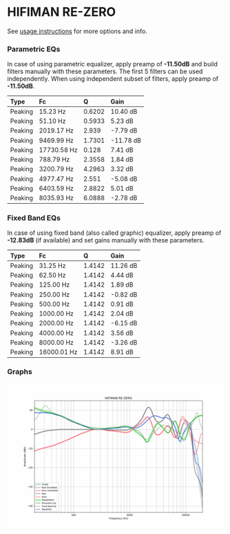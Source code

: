 # HIFIMAN RE-ZERO
See [usage instructions](https://github.com/jaakkopasanen/AutoEq#usage) for more options and info.

### Parametric EQs
In case of using parametric equalizer, apply preamp of **-11.50dB** and build filters manually
with these parameters. The first 5 filters can be used independently.
When using independent subset of filters, apply preamp of **-11.50dB**.

| Type    | Fc          |      Q | Gain      |
|:--------|:------------|:-------|:----------|
| Peaking | 15.23 Hz    | 0.6202 | 10.40 dB  |
| Peaking | 51.10 Hz    | 0.5933 | 5.23 dB   |
| Peaking | 2019.17 Hz  | 2.939  | -7.79 dB  |
| Peaking | 9469.99 Hz  | 1.7301 | -11.78 dB |
| Peaking | 17730.58 Hz | 0.128  | 7.41 dB   |
| Peaking | 788.79 Hz   | 2.3558 | 1.84 dB   |
| Peaking | 3200.79 Hz  | 4.2963 | 3.32 dB   |
| Peaking | 4977.47 Hz  | 2.551  | -5.08 dB  |
| Peaking | 6403.59 Hz  | 2.8822 | 5.01 dB   |
| Peaking | 8035.93 Hz  | 6.0888 | -2.78 dB  |

### Fixed Band EQs
In case of using fixed band (also called graphic) equalizer, apply preamp of **-12.83dB**
(if available) and set gains manually with these parameters.

| Type    | Fc          |      Q | Gain     |
|:--------|:------------|:-------|:---------|
| Peaking | 31.25 Hz    | 1.4142 | 11.26 dB |
| Peaking | 62.50 Hz    | 1.4142 | 4.44 dB  |
| Peaking | 125.00 Hz   | 1.4142 | 1.89 dB  |
| Peaking | 250.00 Hz   | 1.4142 | -0.82 dB |
| Peaking | 500.00 Hz   | 1.4142 | 0.91 dB  |
| Peaking | 1000.00 Hz  | 1.4142 | 2.04 dB  |
| Peaking | 2000.00 Hz  | 1.4142 | -6.15 dB |
| Peaking | 4000.00 Hz  | 1.4142 | 3.56 dB  |
| Peaking | 8000.00 Hz  | 1.4142 | -3.26 dB |
| Peaking | 16000.01 Hz | 1.4142 | 8.91 dB  |

### Graphs
![](./HIFIMAN%20RE-ZERO.png)